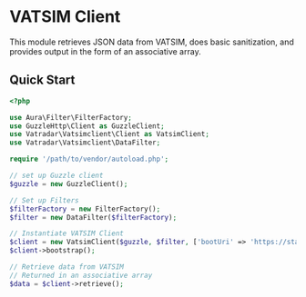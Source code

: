 # VATSIM Client

This module retrieves JSON data from VATSIM, does basic sanitization, and provides output in the form of an associative array.

## Quick Start

```php
<?php

use Aura\Filter\FilterFactory;
use GuzzleHttp\Client as GuzzleClient;
use Vatradar\Vatsimclient\Client as VatsimClient;
use Vatradar\Vatsimclient\DataFilter;

require '/path/to/vendor/autoload.php';

// set up Guzzle client
$guzzle = new GuzzleClient();

// Set up Filters
$filterFactory = new FilterFactory();
$filter = new DataFilter($filterFactory);

// Instantiate VATSIM Client
$client = new VatsimClient($guzzle, $filter, ['bootUri' => 'https://status.vatsim.net/status.json']);
$client->bootstrap();

// Retrieve data from VATSIM
// Returned in an associative array
$data = $client->retrieve();
```
